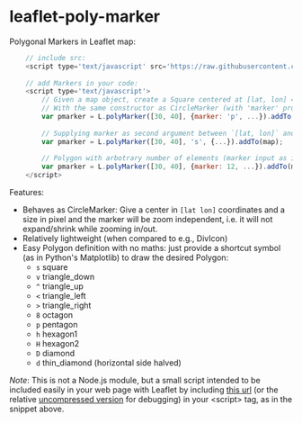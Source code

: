 # leaflet-poly-marker

Polygonal Markers in Leaflet map:

```javascript
    // include src:
    <script type='text/javascript' src='https://raw.githubusercontent.com/rizac/leaflet-poly-marker/main/polymarker.min.js'>
    
    // add Markers in your code:
    <script type='text/javascript'>
        // Given a map object, create a Square centered at [lat, lon] = [30, 40]:
        // With the same constructor as CircleMarker (with 'marker' property instead of 'radius'):
        var pmarker = L.polyMarker([30, 40], {marker: 'p', ...}).addTo(map);
        
        // Supplying marker as second argument between `[lat, lon]` and `options`:
        var pmarker = L.polyMarker([30, 40], 's', {...}).addTo(map);
         
        // Polygon with arbotrary number of elements (marker input as integer). E.g., a Dodecagon (12 sides):
        var pmarker = L.polyMarker([30, 40], {marker: 12, ...}).addTo(map);
    </script>
```

Features:

- Behaves as CircleMarker: Give a center in `[lat lon]` coordinates and a size in
  pixel and the marker will be zoom independent, i.e. it will not expand/shrink 
  while zooming in/out.
- Relatively lightweight (when compared to e.g., DivIcon)
- Easy Polygon definition with no maths: just provide a shortcut symbol (as in Python's
  Matplotlib) to draw the desired Polygon:
  - `s` square
  - `v` triangle_down
  - `^` triangle_up
  - `<` triangle_left
  - `>` triangle_right
  - `8` octagon
  - `p` pentagon
  - `h` hexagon1
  - `H` hexagon2
  - `D` diamond
  - `d` thin_diamond (horizontal side halved) 


*Note*: This is not a Node.js module, but a small script intended to be included easily in your
web page with Leaflet by including 
[this url](https://raw.githubusercontent.com/rizac/leaflet-poly-marker/main/polymarker.min.js)
(or the relative [uncompressed version](https://raw.githubusercontent.com/rizac/leaflet-poly-marker/main/polymarker.js) for debugging)
in your &lt;script&gt; tag, as in the snippet above.

